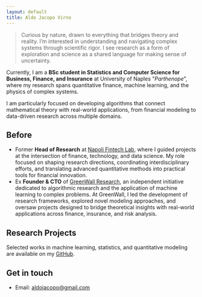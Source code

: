 ```yaml
---
layout: default
title: Aldo Jacopo Virno
---
```


> Curious by nature, drawn to everything that bridges theory and reality. I’m interested in understanding and navigating complex systems through scientific rigor. I see research as a form of exploration and science as a shared language for making sense of uncertainty.

Currently, I am a **BSc student in Statistics and Computer Science for Business, Finance, and Insurance** at University of Naples "_Parthenope_", where my research spans quantitative finance, machine learning, and the physics of complex systems. 

I am particularly focused on developing algorithms that connect mathematical theory with real-world applications, from financial modeling to data-driven research across multiple domains.

## Before

- Former **Head of Research** at [Napoli Fintech Lab](https://disaq.uniparthenope.it/fintechlab/), where I guided projects at the intersection of finance, technology, and data science. My role focused on shaping research directions, coordinating interdisciplinary efforts, and translating advanced quantitative methods into practical tools for financial innovation.
- Ex **Founder & CTO** of [GreenWall Research](https://www.linkedin.com/company/greenwall-research), an independent initiative dedicated to algorithmic research and the application of machine learning to complex problems. At GreenWall, I led the development of research frameworks, explored novel modeling approaches, and oversaw projects designed to bridge theoretical insights with real-world applications across finance, insurance, and risk analysis.

## Research Projects

Selected works in machine learning, statistics, and quantitative modeling are available on my [GitHub](https://github.com/aldojacopovirno).

## Get in touch

- Email: [aldojacopo@gmail.com](mailto:aldojacopo@gmail.com)

